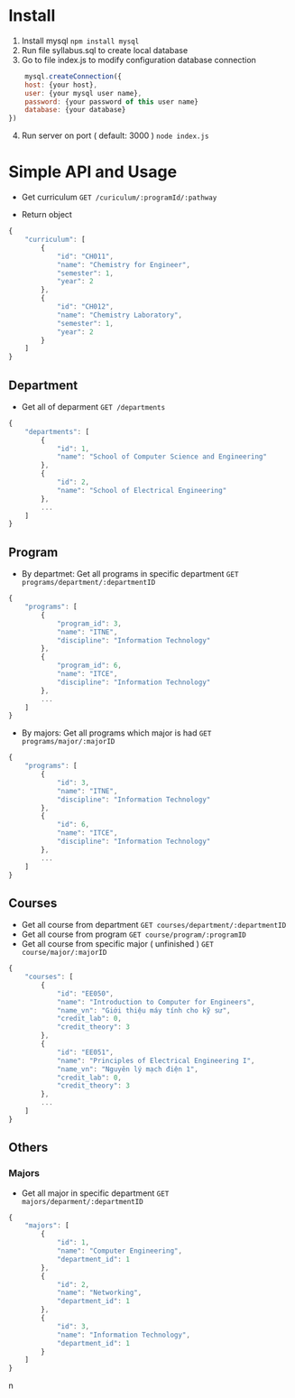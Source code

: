 # Install
1. Install mysql 
   `npm install mysql`
2. Run file syllabus.sql to create local database
3. Go to file index.js to modify configuration database connection 
```javascript
    mysql.createConnection({
    host: {your host},
    user: {your mysql user name},
    password: {your password of this user name}
    database: {your database}
})
```
4. Run server on port ( default: 3000 ) 
   `node index.js`

# Simple API and Usage
+ Get curriculum
`GET /curiculum/:programId/:pathway`

+ Return object
```javascript
{
    "curriculum": [
        {
            "id": "CH011",
            "name": "Chemistry for Engineer",
            "semester": 1,
            "year": 2
        },
        {
            "id": "CH012",
            "name": "Chemistry Laboratory",
            "semester": 1,
            "year": 2
        }
    ]
}
```
## Department
+ Get all of deparment
`GET /departments`

```javascript
{
    "departments": [
        {
            "id": 1,
            "name": "School of Computer Science and Engineering"
        },
        {
            "id": 2,
            "name": "School of Electrical Engineering"
        },
        ...
    ]
}
```

## Program
- By departmet: Get all programs in specific department
`GET programs/department/:departmentID`
```javascript
{
    "programs": [
        {
            "program_id": 3,
            "name": "ITNE",
            "discipline": "Information Technology"
        },
        {
            "program_id": 6,
            "name": "ITCE",
            "discipline": "Information Technology"
        },
        ...
    ]
}
```
- By majors: Get all programs which major is had
`GET programs/major/:majorID`
```javascript
{
    "programs": [
        {
            "id": 3,
            "name": "ITNE",
            "discipline": "Information Technology"
        },
        {
            "id": 6,
            "name": "ITCE",
            "discipline": "Information Technology"
        },
        ...
    ]
}

```
## Courses

+ Get all course from department
`GET courses/department/:departmentID`
+ Get all course from program
`GET course/program/:programID`
+ Get all course from specific major ( unfinished )
`GET course/major/:majorID`
```javascript
{
    "courses": [
        {
            "id": "EE050",
            "name": "Introduction to Computer for Engineers",
            "name_vn": "Giới thiệu máy tính cho kỹ sư",
            "credit_lab": 0,
            "credit_theory": 3
        },
        {
            "id": "EE051",
            "name": "Principles of Electrical Engineering I",
            "name_vn": "Nguyên lý mạch điện 1",
            "credit_lab": 0,
            "credit_theory": 3
        },
        ...
    ]
}
```
## Others
### Majors
+ Get all major in specific department
`GET majors/deparment/:departmentID`
```javascript
{
    "majors": [
        {
            "id": 1,
            "name": "Computer Engineering",
            "department_id": 1
        },
        {
            "id": 2,
            "name": "Networking",
            "department_id": 1
        },
        {
            "id": 3,
            "name": "Information Technology",
            "department_id": 1
        }
    ]
}
```
n
